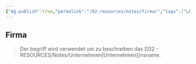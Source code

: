 ```yaml
---
{"dg-publish":true,"permalink":"/02-resources/notes/firma/","tags":["LF01","#prüfungsrelevant"],"noteIcon":"","updated":"2024-06-11T08:40:44.999+02:00"}
---
```


## Firma 
> Der begriff wird verwendet um zu beschreiben das [[02 - RESOURCES/Notes/Unternehmen\|Unternehmen]]nsname.